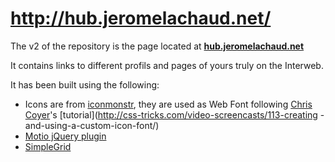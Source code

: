 http://hub.jeromelachaud.net/
==========

The v2 of the repository is the page located at **[hub.jeromelachaud.net](http://hub.jeromelachaud.net/)**

It contains links to different profils and pages of yours truly on the Interweb.

It has been built using the following:

  - Icons are from [iconmonstr](http://iconmonstr.com/), they are used as Web Font following [Chris Coyer](https://github.com/chriscoyier)'s [tutorial](http://css-tricks.com/video-screencasts/113-creating
  -and-using-a-custom-icon-font/)
  -  [Motio jQuery plugin](https://github.com/Darsain/motio)
  - [SimpleGrid](http://simplegrid.info)

